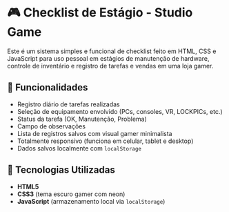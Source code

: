 # 🎮 Checklist de Estágio - Studio Game

Este é um sistema simples e funcional de checklist feito em HTML, CSS e JavaScript para uso pessoal em estágios de manutenção de hardware, controle de inventário e registro de tarefas e vendas em uma loja gamer.

## 🚀 Funcionalidades

- Registro diário de tarefas realizadas
- Seleção de equipamento envolvido (PCs, consoles, VR, LOCKPICs, etc.)
- Status da tarefa (OK, Manutenção, Problema)
- Campo de observações
- Lista de registros salvos com visual gamer minimalista
- Totalmente responsivo (funciona em celular, tablet e desktop)
- Dados salvos localmente com `localStorage`

## 🧪 Tecnologias Utilizadas

- **HTML5**
- **CSS3** (tema escuro gamer com neon)
- **JavaScript** (armazenamento local via `localStorage`)
